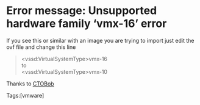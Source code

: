 # Error message: Unsupported hardware family ‘vmx-16’ error

If you see this or similar with an image you are trying to import just edit the ovf file and change this line  

 >  \<vssd:VirtualSystemType>vmx-16  
to  
 >  \<vssd:VirtualSystemType>vmx-10  
  
  
Thanks to [CTOBob](https://ctobob.com/2017/10/02/unsupported-hardware-family-vmx-12-error-vmware-vsphere-esxi-6-6-5/)
     
   Tags:[vmware]
